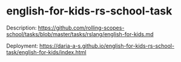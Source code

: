 # english-for-kids-rs-school-task

Description: https://github.com/rolling-scopes-school/tasks/blob/master/tasks/rslang/english-for-kids.md

Deployment: https://daria-a-s.github.io/english-for-kids-rs-school-task/english-for-kids/index.html
